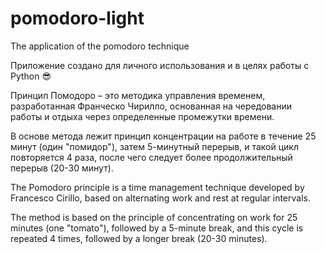 # pomodoro-light
The application of the pomodoro technique

Приложение создано для личного использования и в целях работы с Python 😎

Принцип Помодоро – это методика управления временем, разработанная Франческо Чирилло, основанная на чередовании работы и отдыха через определенные промежутки времени. 

В основе метода лежит принцип концентрации на работе в течение 25 минут (один "помидор"), затем 5-минутный перерыв, и такой цикл повторяется 4 раза, после чего следует более продолжительный перерыв (20-30 минут). 


The Pomodoro principle is a time management technique developed by Francesco Cirillo, based on alternating work and rest at regular intervals. 

The method is based on the principle of concentrating on work for 25 minutes (one "tomato"), followed by a 5-minute break, and this cycle is repeated 4 times, followed by a longer break (20-30 minutes).

